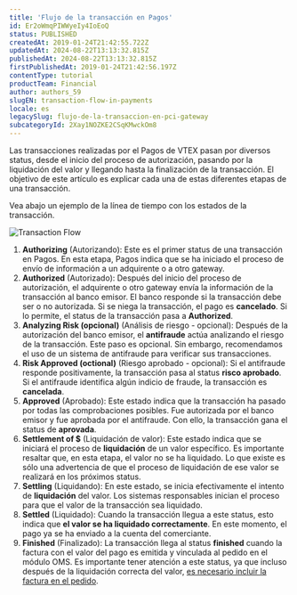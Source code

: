 ```yaml
---
title: 'Flujo de la transacción en Pagos'
id: Er2oWmqPIWWyeIy4IoEoQ
status: PUBLISHED
createdAt: 2019-01-24T21:42:55.722Z
updatedAt: 2024-08-22T13:13:32.815Z
publishedAt: 2024-08-22T13:13:32.815Z
firstPublishedAt: 2019-01-24T21:42:56.197Z
contentType: tutorial
productTeam: Financial
author: authors_59
slugEN: transaction-flow-in-payments
locale: es
legacySlug: flujo-de-la-transaccion-en-pci-gateway
subcategoryId: 2Xay1NOZKE2CSqKMwckOm8
---
```


Las transacciones realizadas por el Pagos de VTEX pasan por diversos status, desde el inicio del proceso de autorización, pasando por la liquidación del valor y llegando hasta la finalización de la transacción. El objetivo de este artículo es explicar cada una de estas diferentes etapas de una transacción.

Vea abajo un ejemplo de la línea de tiempo con los estados de la transacción.

![Transaction Flow](//images.contentful.com/alneenqid6w5/4AvpkJnEN2ImKkIgQQoIKK/e031cc030d5e1da745fac51137c4d4b2/Transaction_Flow.jpg)

1. __Authorizing__ (Autorizando): Este es el primer status de una transacción en Pagos. En esta etapa, Pagos indica que se ha iniciado el proceso de envío de información a un adquirente o a otro gateway.
2. __Authorized__ (Autorizado): Después del inicio del proceso de autorización, el adquirente o otro gateway envía la información de la transacción al banco emisor. El banco responde si la transacción debe ser o no autorizada. Si se niega la transacción, el pago es __cancelado__. Si lo permite, el status de la transacción pasa a __Authorized__.
3. __Analyzing Risk (opcional)__ (Análisis de riesgo - opcional): Después de la autorización del banco emisor, el __antifraude__ actúa analizando el riesgo de la transacción. Este paso es opcional. Sin embargo, recomendamos el uso de un sistema de antifraude para verificar sus transacciones.
4. __Risk Approved (octional)__ (Riesgo aprobado - opcional): Si el antifraude responde positivamente, la transacción pasa al status __risco aprobado__. Si el antifraude identifica algún indicio de fraude, la transacción es __cancelada__.
5. __Approved__ (Aprobado): Este estado indica que la transacción ha pasado por todas las comprobaciones posibles. Fue autorizada por el banco emisor y fue aprobada por el antifraude. Con ello, la transacción gana el status de __aprovada__.
6. __Settlement of $__ (Liquidación de valor): Este estado indica que se iniciará el proceso de __liquidación__ de un valor específico. Es importante resaltar que, en esta etapa, el valor no se ha liquidado. Lo que existe es sólo una advertencia de que el proceso de liquidación de ese valor se realizará en los próximos status.
7. __Settling__ (Liquidando): En este estado, se inicia efectivamente el intento de __liquidación__ del valor. Los sistemas responsables inician el proceso para que el valor de la transacción sea liquidado.
8. __Settled__ (Liquidado): Cuando la transacción llegua a este status, esto indica que __el valor se ha liquidado correctamente__. En este momento, el pago ya se ha enviado a la cuenta del comerciante.
9. __Finished__ (Finalizado): La transacción llega al status __finished__ cuando la factura con el valor del pago es emitida y vinculada al pedido en el módulo OMS. Es importante tener atención a este status, ya que incluso después de la liquidación correcta del valor, [es necesario incluir la factura en el pedido](https://help.vtex.com/es/faq/por-que-una-transaccion-fue-capturada-con-exito-pero-no-fue-finalizada-en-el-pci-gateway).
